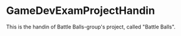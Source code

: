 # GameDevExamProjectHandin
This is the handin of Battle Balls-group's project, called "Battle Balls".
